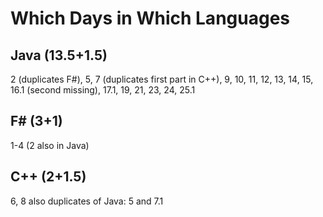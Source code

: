 # Which Days in Which Languages

## Java (13.5+1.5)
2 (duplicates F#), 
5,
7 (duplicates first part in C++), 
9, 10, 11, 12, 13, 14, 15, 
16.1 (second missing), 17.1, 
19, 21, 23, 24, 25.1

## F# (3+1)
1-4 (2 also in Java)

## C++ (2+1.5)
6, 8 also duplicates of Java: 5 and 7.1


